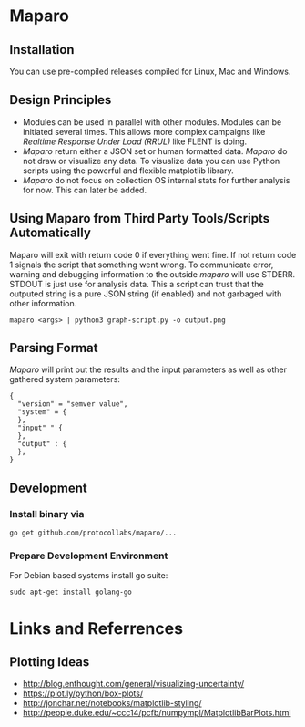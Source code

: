 # Maparo

## Installation

You can use pre-compiled releases compiled for Linux, Mac and Windows.

## Design Principles

- Modules can be used in parallel with other modules. Modules can be initiated
  several times. This allows more complex campaigns like *Realtime Response Under
  Load (RRUL)* like FLENT is doing.
- *Maparo* return either a JSON set or human formatted data. *Maparo* do
  not draw or visualize any data. To visualize data you can use Python
  scripts using the powerful and flexible matplotlib library.
- *Maparo* do not focus on collection OS internal stats for further analysis
  for now. This can later be added.

## Using Maparo from Third Party Tools/Scripts Automatically

Maparo will exit with return code 0 if everything went fine. If not return code 1 signals
the script that something went wrong. To communicate error, warning and debugging
information to the outside *maparo* will use STDERR. STDOUT is just use for analysis
data. This a script can trust that the outputed string is a pure JSON string (if enabled)
and not garbaged with other information.

```
maparo <args> | python3 graph-script.py -o output.png
```

## Parsing Format

*Maparo* will print out the results and the input parameters as well as other
gathered system parameters:

```
{
  "version" = "semver value",
  "system" = {
  },
  "input" " {
  },
  "output" : {
  },
}
```

## Development

### Install binary via

```
go get github.com/protocollabs/maparo/...
```

### Prepare Development Environment

For Debian based systems install go suite:

```
sudo apt-get install golang-go
```


# Links and Referrences

## Plotting Ideas

- http://blog.enthought.com/general/visualizing-uncertainty/
- https://plot.ly/python/box-plots/
- http://jonchar.net/notebooks/matplotlib-styling/
- http://people.duke.edu/~ccc14/pcfb/numpympl/MatplotlibBarPlots.html
